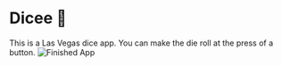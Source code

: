 # Dicee 🎲

This is a Las Vegas dice app. You can make the die roll at the press of a button. 
![Finished App](https://github.com/londonappbrewery/Images/blob/master/dicee-demo.gif)

